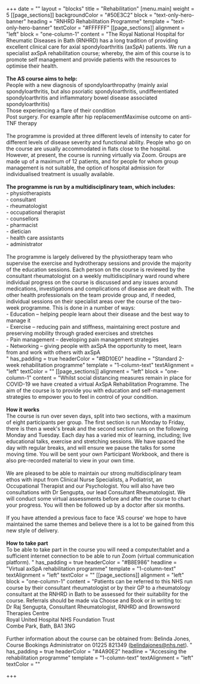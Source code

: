 +++
date = ""
layout = "blocks"
title = "Rehabilitation"
[menu.main]
weight = 5
[[page_sections]]
backgroundColor = "#50E3C2"
block = "text-only-hero-banner"
heading = "RNHRD Rehabilitation Programme"
template = "text-only-hero-banner"
textColor = "#FFFFFF"
[[page_sections]]
alignment = "left"
block = "one-column-1"
content = "The Royal National Hospital for Rheumatic Diseases in Bath (RNHRD) has a long tradition of providing excellent clinical care for axial spondyloarthritis (axSpA) patients. We run a specialist axSpA rehabilitation course; whereby, the aim of this course is to promote self management and provide patients with the resources to optimise their health. <br><br><strong>The AS course aims to help:</strong><br>People with a new diagnosis of spondyloarthropathy (mainly axial spondyloarthritis, but also psoriatic spondyloarthritis, undifferentiated spondyloarthritis and inflammatory bowel disease associated spondyloarthritis)<br>Those experiencing a flare of their condition<br>Post surgery. For example after hip replacementMaximise outcome on anti-TNF therapy<br><br>The programme is provided at three different levels of intensity to cater for different levels of disease severity and functional ability. People who go on the course are usually accommodated in flats close to the hospital. However, at present, the course is running virtually via Zoom. Groups are made up of a maximum of 12 patients, and for people for whom group management is not suitable, the option of hospital admission for individualised treatment is usually available. <br><br><strong>The programme is run by a multidisciplinary team, which includes:</strong> <br>- physiotherapists<br>- consultant <br>- rheumatologist<br>- occupational therapist<br>- counsellors<br>- pharmacist<br>- dietician<br>- health care assistants<br>- administrator<br><br>The programme is largely delivered by the physiotherapy team who supervise the exercise and hydrotherapy sessions and provide the majority of the education sessions. Each person on the course is reviewed by the consultant rheumatologist on a weekly multidisciplinary ward round where individual progress on the course is discussed and any issues around medications, investigations and complications of disease are dealt with. The other health professionals on the team provide group and, if needed, individual sessions on their specialist areas over the course of the two-week programme. This is done in a number of ways:<br>- Education – helping people learn about their disease and the best way to manage it<br>- Exercise – reducing pain and stiffness, maintaining erect posture and preserving mobility through graded exercises and stretches<br>- Pain management – developing pain management strategies<br>- Networking – giving people with axSpA the opportunity to meet, learn from and work with others with axSpA<br>"
has_padding = true
headerColor = "#BD10E0"
headline = "Standard 2-week rehabilitation programme"
template = "1-column-text"
textAlignment = "left"
textColor = ""
[[page_sections]]
alignment = "left"
block = "one-column-1"
content = "Whilst social distancing measures remain in place for COVID-19 we have created a virtual AxSpA Rehabilitation Programme. The aim of the course is to provide you with education and self-management strategies to empower you to feel in control of your condition.<br><br><strong>How it works<br></strong>The course is run over seven days, split into two sections, with a maximum of eight participants per group. The first section is run Monday to Friday, there is then a week's break and the second section runs on the following Monday and Tuesday. Each day has a varied mix of learning, including; live educational talks, exercise and stretching sessions. We have spaced the day with regular breaks, and will ensure we pause the talks for some moving time. You will be sent your own Participant Workbook, and there is also pre-recorded material to view in your own time.<br><br>We are pleased to be able to maintain our strong multidisciplinary team ethos with input from Clinical Nurse Specialists, a Podiatrist, an Occupational Therapist and our Psychologist. You will also have two consultations with Dr Sengupta, our lead Consultant Rheumatologist. We will conduct some virtual assessments before and after the course to chart your progress. You will then be followed up by a doctor after six months.<br><br>If you have attended a previous face to face 'AS course' we hope to have maintained the same themes and believe there is a lot to be gained from this new style of delivery.<br><br><strong>How to take part<br></strong>To be able to take part in the course you will need a computer/tablet and a sufficient internet connection to be able to run Zoom (virtual communication platform). "
has_padding = true
headerColor = "#B8E986"
headline = "Virtual axSpA rehabilitation programme"
template = "1-column-text"
textAlignment = "left"
textColor = ""
[[page_sections]]
alignment = "left"
block = "one-column-1"
content = "Patients can be referred to this NHS run course by their consultant rheumatologist or by their GP to a rheumatology consultant at the RNHRD in Bath to be assessed for their suitability for the course. Referrals should be made via Choose and Book or in writing to:<br>Dr Raj Sengupta, Consultant Rheumatologist, RNHRD and Brownsword Therapies Centre<br>Royal United Hospital NHS Foundation Trust<br>Combe Park, Bath, BA1 3NG<br><br>Further information about the course can be obtained from: Belinda Jones, Course Bookings Administrator on 01225 821349 (belindajones@nhs.net). "
has_padding = true
headerColor = "#4A90E2"
headline = "Accessing the rehabilitation programme"
template = "1-column-text"
textAlignment = "left"
textColor = ""

+++
